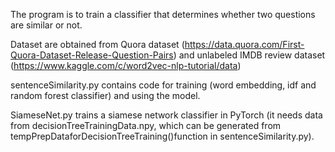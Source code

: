 The program is to train a classifier that determines whether two questions are similar or not.

Dataset are obtained from Quora dataset (https://data.quora.com/First-Quora-Dataset-Release-Question-Pairs) and unlabeled IMDB review dataset (https://www.kaggle.com/c/word2vec-nlp-tutorial/data) 

sentenceSimilarity.py contains code for training (word embedding, idf and random forest classifier) and using the model.

SiameseNet.py trains a siamese network classifier in PyTorch (it needs data from decisionTreeTrainingData.npy, which can be generated from tempPrepDataforDecisionTreeTraining()function in sentenceSimilarity.py).


